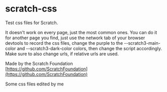 # scratch-css
Test css files for Scratch.

It doesn't work on every page, just the most common ones. You can do it for another page you find, just use the network tab of your browser devtools to record the css files, change the purple to the --scratch3-main-color and --scratch3-dark-color colors, then change the script accordingly. Make sure to also change urls, if relative urls are used.


Made by the Scratch Foundation \
[https://github.com/ScratchFoundation](https://github.com/ScratchFoundation)

Some css files edited by me

